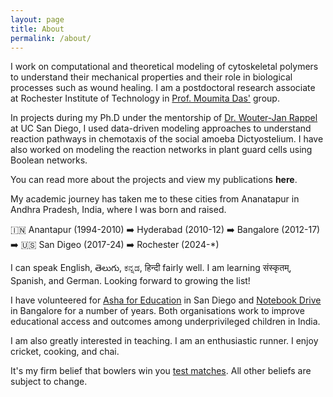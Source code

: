 ```yaml
---
layout: page
title: About
permalink: /about/
---
```


I work on computational and theoretical modeling of cytoskeletal polymers to understand their
mechanical properties and their role in biological processes such as wound healing.
I am a postdoctoral research associate at Rochester Institute of Technology in 
[Prof. Moumita Das'](https://www.rit.edu/directory/modsps-moumita-das) group.

In projects during my Ph.D under the mentorship of [Dr. Wouter-Jan Rappel](https://scholar.google.co.in/citations?user=1aJwIRkAAAAJ)
at UC San Diego, I used data-driven modeling approaches to understand reaction 
pathways in chemotaxis of the social amoeba Dictyostelium. I have also worked
on modeling the reaction networks in plant guard cells using Boolean networks.

You can read more about the projects and view my publications **here**. 

My academic journey has taken me to these cities from Ananatapur in Andhra Pradesh,
India, where I was born and raised.

🇮🇳 Anantapur (1994-2010) ➡️ Hyderabad (2010-12) ➡️ Bangalore (2012-17)
➡️ 🇺🇸 San Digeo (2017-24) ➡️ Rochester (2024-*)

I can speak English, తెలుగు, ಕನ್ನಡ, हिन्दी fairly well. I am learning संस्कृतम्, Spanish, and German.
Looking forward to growing the list!

I have volunteered for [Asha for Education](sd.ashanet.org) in San Diego and 
[Notebook Drive](https://www.facebook.com/notebookdrive.iisc/) in Bangalore
for a number of years. Both organisations work to improve educational access and outcomes
among underprivileged children in India.

I am also greatly interested in teaching. I am an enthusiastic runner. I enjoy cricket, cooking, and chai.

It's my firm belief that bowlers win you [test matches](https://en.wikipedia.org/wiki/Test_cricket).
All other beliefs are subject to change.
